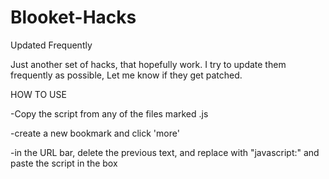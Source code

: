 # Blooket-Hacks
Updated Frequently

Just another set of hacks, that hopefully work.
I try to update them frequently as possible, Let me know if they get patched.



HOW TO USE

-Copy the script from any of the files marked .js

-create a new bookmark and click 'more'

-in the URL bar, delete the previous text, and replace with "javascript:" and paste the script in the box
